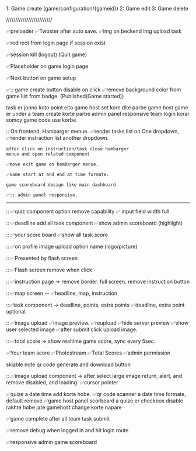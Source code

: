 


1: Game create (game/configuration/{gameid})
2: Game edit
3: Game delete

/////////////////////////

✅preloader
✅Twoster after auto save.
✅img on beckend img upload task

✅redirect from login page if session exist

✅session kill (logout) (Quit game)

✅Placeholder on game login page

✅Next button on game setup
 

✅:: game create button disable on click
✅remove background color from game list from badge. (Published(Game started))

task er jonno koto point eita game host set kore dite parbe
game host game er under a team create korte parbe
admin panel responsive
team login korar somoy game code use korbe


:: On frontend, Hambarger menue.
    ✅render tasks list on One dropdown,
    ✅render instraction list another dropdown.
    
    after click on instruction/task close hambarger 
    menue and open related component

    ✅move exit game on hambarger menue.

    ✅Game start at and end at time formate.

    game scoreboard design like main dashboard.

    ✅:: admin panel responsive.


-------------------------------------------------------
:: ✅quiz component option remove capability
    ✅ input field width full

:: ✅deadline add all task component
    ✅show admin scoreboard (highlight)

:: ✅your score board
    ✅show all task score

:: ✅on profile image upload option name (logo/picture)

:: ✅Presented by flash screen

:: ✅Flash screen remove when click

:: ✅instruction page -> remove border. full screen. remove instruction button

:: ✅map screen
    -- ✅headline, map, instruction

::✅task component -> deadline, points, extra points
        ✅deadline, extra point optional.

:: ✅image upload
    ✅image preview.
    ✅reupload
    ✅hide server preview
    ✅show user selected image
    ✅after submit click upload image.


:: ✅total score -> show realtime game score, sync every 5sec.

✅Your team score 
✅Photostream
✅Total Scores 
✅admin permission


skiable note
    qr code generate and download button




:: ✅image upload component -> after select large image return, alert, and remove disabled, and loading.
    ✅cursor pointer


✅quize a date time add korte hobe.
✅qr code scanner a date time formate, default remove
✅game host panel scorboard a quize er checkbox disable rakhte hobe jate gamehost change korte napare


✅game complete after all team task submit

✅remove debug when logged in and hit login route

✅responsive admin game scoreboard